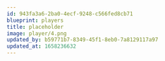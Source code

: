 ```yaml
---
id: 943fa3a6-2ba0-4ecf-9248-c566fed8cb71
blueprint: players
title: placeholder
image: player/4.png
updated_by: b59771b7-8349-45f1-8eb0-7a8129117a97
updated_at: 1658236632
---
```


